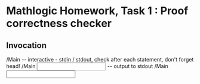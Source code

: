 # Mathlogic Homework, Task 1 : Proof correctness checker

## Invocation
<path>/Main -- interactive - stdin / stdout, check after each statement, don't forget head!
<path>/Main <input> -- output to stdout
<path>/Main <input> <output>
